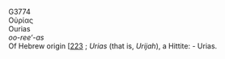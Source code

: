 <body>
  <p>G3774<br>  Οὐρίας  <br> Ourias  <br><i>oo-ree‘-as </i><br>Of Hebrew origin [<a href="h0223.htm">223</a> ; <i>Urias</i> (that is, <i>Urijah</i>), a Hittite: - Urias.<br></p>
 </body>